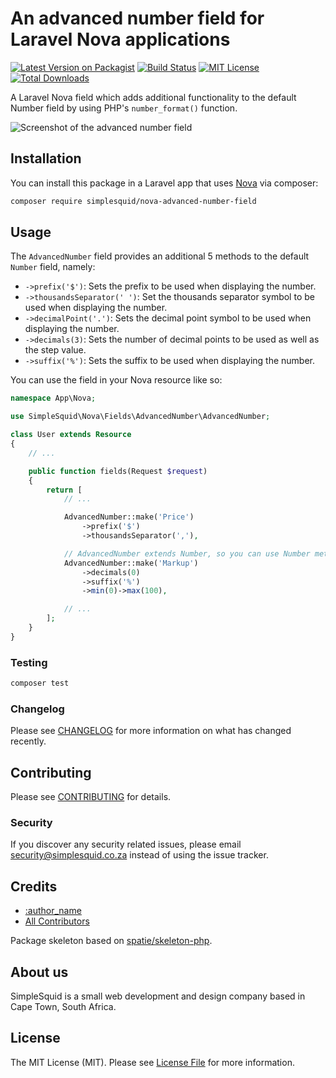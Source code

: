# An advanced number field for Laravel Nova applications

[![Latest Version on Packagist](https://img.shields.io/packagist/v/simplesquid/nova-advanced-number-field.svg?style=flat-square)](https://packagist.org/packages/simplesquid/nova-advanced-number-field)
[![Build Status](https://img.shields.io/travis/simplesquid/nova-advanced-number-field/master.svg?style=flat-square)](https://travis-ci.org/simplesquid/nova-advanced-number-field)
[![MIT License](https://img.shields.io/badge/license-MIT-brightgreen.svg?style=flat-square)](LICENSE.md)
[![Total Downloads](https://img.shields.io/packagist/dt/simplesquid/nova-advanced-number-field.svg?style=flat-square)](https://packagist.org/packages/simplesquid/nova-advanced-number-field)

A Laravel Nova field which adds additional functionality to the default Number field by using PHP's `number_format()` function.

![Screenshot of the advanced number field](https://github.com/simplesquid/nova-advanced-number-field/raw/master/docs/screenshot.png)

## Installation

You can install this package in a Laravel app that uses [Nova](https://nova.laravel.com) via composer:

```bash
composer require simplesquid/nova-advanced-number-field
```

## Usage

The `AdvancedNumber` field provides an additional 5 methods to the default `Number` field, namely:

- `->prefix('$')`: Sets the prefix to be used when displaying the number.
- `->thousandsSeparator(' ')`: Set the thousands separator symbol to be used when displaying the number.
- `->decimalPoint('.')`: Sets the decimal point symbol to be used when displaying the number.
- `->decimals(3)`: Sets the number of decimal points to be used as well as the step value.
- `->suffix('%')`: Sets the suffix to be used when displaying the number.

You can use the field in your Nova resource like so:

```php
namespace App\Nova;

use SimpleSquid\Nova\Fields\AdvancedNumber\AdvancedNumber;

class User extends Resource
{
    // ...

    public function fields(Request $request)
    {
        return [
            // ...

            AdvancedNumber::make('Price')
                ->prefix('$')
                ->thousandsSeparator(','),

            // AdvancedNumber extends Number, so you can use Number methods too:
            AdvancedNumber::make('Markup')
                ->decimals(0)
                ->suffix('%')
                ->min(0)->max(100),

            // ...
        ];
    }
}
```

### Testing

``` bash
composer test
```

### Changelog

Please see [CHANGELOG](CHANGELOG.md) for more information on what has changed recently.

## Contributing

Please see [CONTRIBUTING](CONTRIBUTING.md) for details.

### Security

If you discover any security related issues, please email security@simplesquid.co.za instead of using the issue tracker.

## Credits

- [:author_name](https://github.com/mdpoulter)
- [All Contributors](../../contributors)

Package skeleton based on [spatie/skeleton-php](https://github.com/spatie/skeleton-php).

## About us

SimpleSquid is a small web development and design company based in Cape Town, South Africa.

## License

The MIT License (MIT). Please see [License File](LICENSE.md) for more information.
